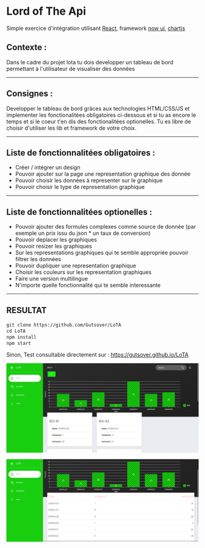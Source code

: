 # Lord of The Api

Simple exercice d'intégration utilisant [React](https://reactjs.org), framework [now ui](https://creative-tim.com/product/now-ui-dashboard-react), [chartjs](https://chartjs.org)

## Contexte :

Dans le cadre du projet lota tu dois developper un tableau de bord permettant à l'utilisateur de visualiser des données

----------------------------------------------

## Consignes :

Developper le tableau de bord grâces aux technologies HTML/CSS/JS et implementer les fonctionalitées obligatoires ci-dessous et si tu as encore le temps et si le coeur t'en dis des fonctionalitées optionelles. Tu es libre de choisir d'utiliser les lib et framework de votre choix.

________________________________________________________

## Liste de fonctionnalitées obligatoires :

* Créer / intégrer un design
* Pouvoir ajouter sur la page une representation graphique des donnée
* Pouvoir choisir les données à representer sur le graphique
* Pouvoir choisir le type de representation graphique

______________________________________________________________

## Liste de fonctionnalitées optionelles :

* Pouvoir ajouter des formules complexes comme source de donnée (par exemple un prix issu du json * un taux de conversion)
* Pouvoir deplacer les graphiques
* Pouvoir resizer les graphiques
* Sur les representations graphiques qui te semble appropriée pouvoir filtrer les données
* Pouvoir dupliquer une representation graphique
* Choisir les couleurs sur les representation graphiques
* Faire une version multilingue
* N'importe quelle fonctionnalité qui te semble interessante

______________________________________________________________
## RESULTAT

```
git clone https://github.com/Gutsover/LoTA
cd LoTA
npm install
npm start
```
Sinon, Test consultable directement sur : https://gutsover.github.io/LoTA

![Rendu final](src/assets/img/lota-bills.png "Rendu final")

![Rendu final](src/assets/img/lota-tabl.png "Rendu final")
